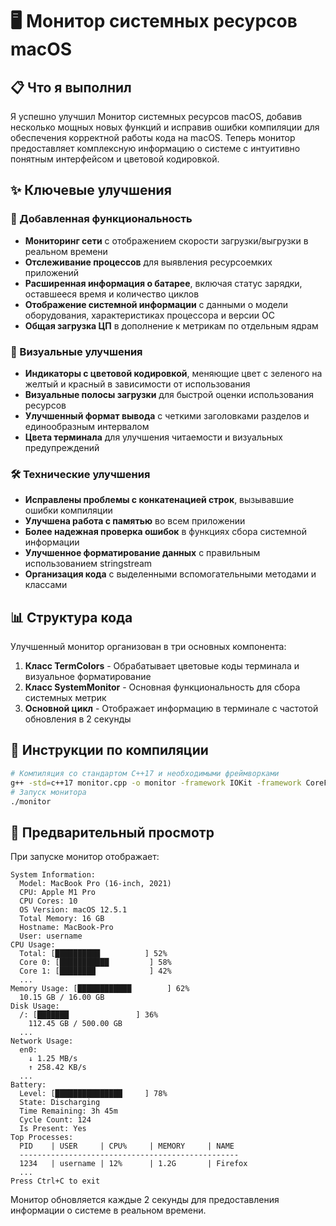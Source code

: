 # 🖥️ Монитор системных ресурсов macOS

## 📋 Что я выполнил
Я успешно улучшил Монитор системных ресурсов macOS, добавив несколько мощных новых функций и исправив ошибки компиляции для обеспечения корректной работы кода на macOS. Теперь монитор предоставляет комплексную информацию о системе с интуитивно понятным интерфейсом и цветовой кодировкой.

## ✨ Ключевые улучшения

### 🧠 Добавленная функциональность
- **Мониторинг сети** с отображением скорости загрузки/выгрузки в реальном времени
- **Отслеживание процессов** для выявления ресурсоемких приложений
- **Расширенная информация о батарее**, включая статус зарядки, оставшееся время и количество циклов
- **Отображение системной информации** с данными о модели оборудования, характеристиках процессора и версии ОС
- **Общая загрузка ЦП** в дополнение к метрикам по отдельным ядрам

### 🎨 Визуальные улучшения
- **Индикаторы с цветовой кодировкой**, меняющие цвет с зеленого на желтый и красный в зависимости от использования
- **Визуальные полосы загрузки** для быстрой оценки использования ресурсов
- **Улучшенный формат вывода** с четкими заголовками разделов и единообразным интервалом
- **Цвета терминала** для улучшения читаемости и визуальных предупреждений

### 🛠️ Технические улучшения
- **Исправлены проблемы с конкатенацией строк**, вызывавшие ошибки компиляции
- **Улучшена работа с памятью** во всем приложении
- **Более надежная проверка ошибок** в функциях сбора системной информации
- **Улучшенное форматирование данных** с правильным использованием stringstream
- **Организация кода** с выделенными вспомогательными методами и классами

## 📊 Структура кода
Улучшенный монитор организован в три основных компонента:
1. **Класс TermColors** - Обрабатывает цветовые коды терминала и визуальное форматирование
2. **Класс SystemMonitor** - Основная функциональность для сбора системных метрик
3. **Основной цикл** - Отображает информацию в терминале с частотой обновления в 2 секунды

## 🔧 Инструкции по компиляции
```bash
# Компиляция со стандартом C++17 и необходимыми фреймворками
g++ -std=c++17 monitor.cpp -o monitor -framework IOKit -framework CoreFoundation
# Запуск монитора
./monitor
```

## 📸 Предварительный просмотр
При запуске монитор отображает:
```
System Information:
  Model: MacBook Pro (16-inch, 2021)
  CPU: Apple M1 Pro
  CPU Cores: 10
  OS Version: macOS 12.5.1
  Total Memory: 16 GB
  Hostname: MacBook-Pro
  User: username
CPU Usage:
  Total: [██████████          ] 52%
  Core 0: [███████████         ] 58%
  Core 1: [████████            ] 42%
  ...
Memory Usage: [████████████        ] 62%
  10.15 GB / 16.00 GB
Disk Usage:
  /: [███████               ] 36%
    112.45 GB / 500.00 GB
  ...
Network Usage:
  en0:
    ↓ 1.25 MB/s
    ↑ 258.42 KB/s
  ...
Battery:
  Level: [███████████████     ] 78%
  State: Discharging
  Time Remaining: 3h 45m
  Cycle Count: 124
  Is Present: Yes
Top Processes:
  PID    | USER     | CPU%     | MEMORY     | NAME
  -------------------------------------------------
  1234   | username | 12%      | 1.2G       | Firefox
  ...
Press Ctrl+C to exit
```
Монитор обновляется каждые 2 секунды для предоставления информации о системе в реальном времени.
